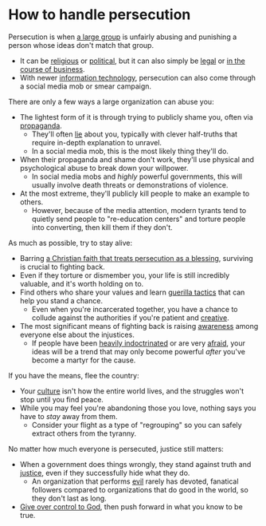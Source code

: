 
# How to handle persecution

Persecution is when [a large group](groups-large.md) is unfairly abusing and punishing a person whose ideas don't match that group.

- It can be [religious](religion.md) or [political](politics-systems.md), but it can also simply be [legal](legal-doctrines.md) or [in the course of business](business.md).
- With newer [information technology](computers.md), persecution can also come through a social media mob or smear campaign.

There are only a few ways a large organization can abuse you:

- The lightest form of it is through trying to publicly shame you, often via [propaganda](stories-storytellers.md).
  - They'll often [lie](people-lying.md) about you, typically with clever half-truths that require in-depth explanation to unravel.
  - In a social media mob, this is the most likely thing they'll do.
- When their propaganda and shame don't work, they'll use physical and psychological abuse to break down your willpower.
  - In social media mobs and *highly* powerful governments, this will usually involve death threats or demonstrations of violence.
- At the most extreme, they'll publicly kill people to make an example to others.
  - However, because of the media attention, modern tyrants tend to quietly send people to "re-education centers" and torture people into converting, then kill them if they don't.

As much as possible, try to stay alive:

- Barring [a Christian faith that treats persecution as a blessing](hardship-persecution-church.md), surviving is crucial to fighting back.
- Even if they torture or dismember you, your life is still incredibly valuable, and it's worth holding on to.
- Find others who share your values and learn [guerilla tactics](people-conflicts-war.md) that can help you stand a chance.
  - Even when you're incarcerated together, you have a chance to collude against the authorities if you're patient and [creative](mind-creativity.md).
- The most significant means of fighting back is raising [awareness](awareness.md) among everyone else about the injustices.
  - If people have been [heavily indoctrinated](cults.md) or are very [afraid](mind-feelings-fear.md), your ideas will be a trend that may only become powerful *after* you've become a martyr for the cause.

If you have the means, flee the country:

- Your [culture](culture.md) isn't how the entire world lives, and the struggles won't stop until you find peace.
- While you may feel you're abandoning those you love, nothing says you have to *stay* away from them.
  - Consider your flight as a type of "regrouping" so you can safely extract others from the tyranny.

No matter how much everyone is persecuted, justice still matters:

- When a government does things wrongly, they stand against truth and [justice](morality-justice.md), even if they successfully hide what they do.
  - An organization that performs [evil](morality-evil.md) rarely has devoted, fanatical followers compared to organizations that do good in the world, so they don't last as long.
- [Give over control to God](spiritual-exercises-prayer.md), then push forward in what you know to be true.
